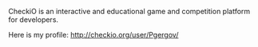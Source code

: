 CheckiO is an interactive and educational game and competition platform for developers.

Here is my profile: http://checkio.org/user/Pgergov/
